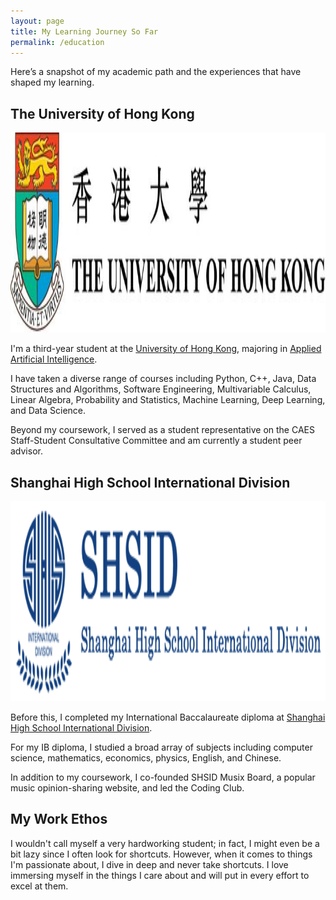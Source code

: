 ```yaml
---
layout: page
title: My Learning Journey So Far
permalink: /education
---
```


Here’s a snapshot of my academic path and the experiences that have shaped my learning.

## The University of Hong Kong

<img src="/assets/img/hku.jpeg" style="height:8vh;">

I'm a third-year student at the [University of Hong Kong](https://www.hku.hk/), majoring in [Applied Artificial Intelligence](https://admissions.hku.hk/programmes/undergraduate-programmes/bachelor-of-arts-and-sciences-applied-artificial-intelligence).

I have taken a diverse range of courses including Python, C++, Java, Data Structures and Algorithms, Software Engineering, Multivariable Calculus, Linear Algebra, Probability and Statistics, Machine Learning, Deep Learning, and Data Science.

Beyond my coursework, I served as a student representative on the CAES Staff-Student Consultative Committee and am currently a student peer advisor.

## Shanghai High School International Division

<img src="/assets/img/shsid.png" style="height:8vh;">

Before this, I completed my International Baccalaureate diploma at [Shanghai High School International Division](https://www.shsid.org/).

For my IB diploma, I studied a broad array of subjects including computer science, mathematics, economics, physics, English, and Chinese.

In addition to my coursework, I co-founded SHSID Musix Board, a popular music opinion-sharing website, and led the Coding Club.

<!-- ## Shibei Junior High School

<img src="/assets/img/shibei.png" style="height:8vh;">

Prior to that, I attended the Science Class at [Shibei Junior High School](http://www.sbc.edu.sh.cn/), known as the best junior high school class for STEM subjects in Shanghai.
 -->
## My Work Ethos

I wouldn't call myself a very hardworking student; in fact, I might even be a bit lazy since I often look for shortcuts. However, when it comes to things I'm passionate about, I dive in deep and never take shortcuts. I love immersing myself in the things I care about and will put in every effort to excel at them.